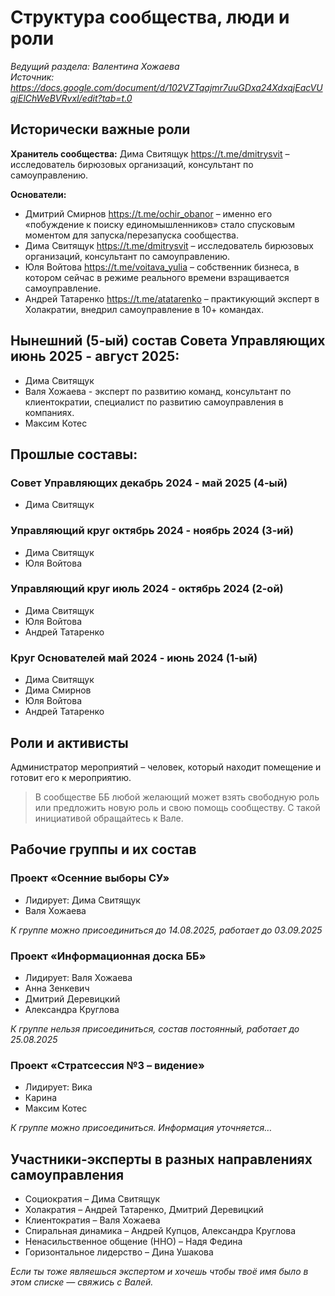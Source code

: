 # Структура сообщества, люди и роли
*Ведущий раздела: Валентина Хожаева*  
*Источник: https://docs.google.com/document/d/102VZTqajmr7uuGDxa24XdxqjEacVUqjElChWeBVRvxI/edit?tab=t.0*

## Исторически важные роли
**Хранитель сообщества:** Дима Свитящук https://t.me/dmitrysvit – исследователь бирюзовых организаций, консультант по самоуправлению.

**Основатели:**  
- Дмитрий Смирнов https://t.me/ochir_obanor – именно его «побуждение к поиску единомышленников» стало спусковым моментом для запуска/перезапуска сообщества.
- Дима Свитящук https://t.me/dmitrysvit – исследователь бирюзовых организаций, консультант по самоуправлению.
- Юля Войтова https://t.me/voitava_yulia – собственник бизнеса, в котором сейчас в режиме реального времени взращивается самоуправление.
- Андрей Татаренко https://t.me/atatarenko – практикующий эксперт в Холакратии, внедрил самоуправление в 10+ командах.

## Нынешний (5-ый) состав Совета Управляющих июнь 2025 - август 2025:
- Дима Свитящук
- Валя Хожаева - эксперт по развитию команд, консультант по клиентократии, специалист по развитию самоуправления в компаниях.
- Максим Котес

## Прошлые составы:

### Совет Управляющих декабрь 2024 - май 2025 (4-ый)
- Дима Свитящук

### Управляющий круг октябрь 2024 - ноябрь 2024 (3-ий)
- Дима Свитящук
- Юля Войтова

### Управляющий круг июль 2024 - октябрь 2024 (2-ой)
- Дима Свитящук
- Юля Войтова
- Андрей Татаренко

### Круг Основателей май 2024 - июнь 2024 (1-ый)
- Дима Свитящук
- Дима Смирнов
- Юля Войтова
- Андрей Татаренко

## Роли и активисты
Администратор мероприятий – человек, который находит помещение и готовит его к мероприятию.

> В сообществе ББ любой желающий может взять свободную роль или предложить новую роль и свою помощь сообществу. С такой инициативой обращайтесь к Вале.

## Рабочие группы и их состав

### Проект «Осенние выборы СУ»
- Лидирует: Дима Свитящук
- Валя Хожаева

*К группе можно присоединиться до 14.08.2025, работает до 03.09.2025*

### Проект «Информационная доска ББ»
- Лидирует: Валя Хожаева
- Анна Зенкевич
- Дмитрий Деревицкий
- Александра Круглова

*К группе нельзя присоединиться, состав постоянный, работает до 25.08.2025*

### Проект «Стратсессия №3 – видение»
- Лидирует: Вика
- Карина
- Максим Котес

*К группе можно присоединиться. Информация уточняется…*

## Участники-эксперты в разных направлениях самоуправления
- Социократия – Дима Свитящук
- Холакратия – Андрей Татаренко, Дмитрий Деревицкий
- Клиентократия – Валя Хожаева
- Спиральная динамика – Андрей Купцов, Александра Круглова
- Ненасильственное общение (ННО) – Надя Федина
- Горизонтальное лидерство – Дина Ушакова

*Если ты тоже являешься экспертом и хочешь чтобы твоё имя было в этом списке — свяжись с Валей.*
